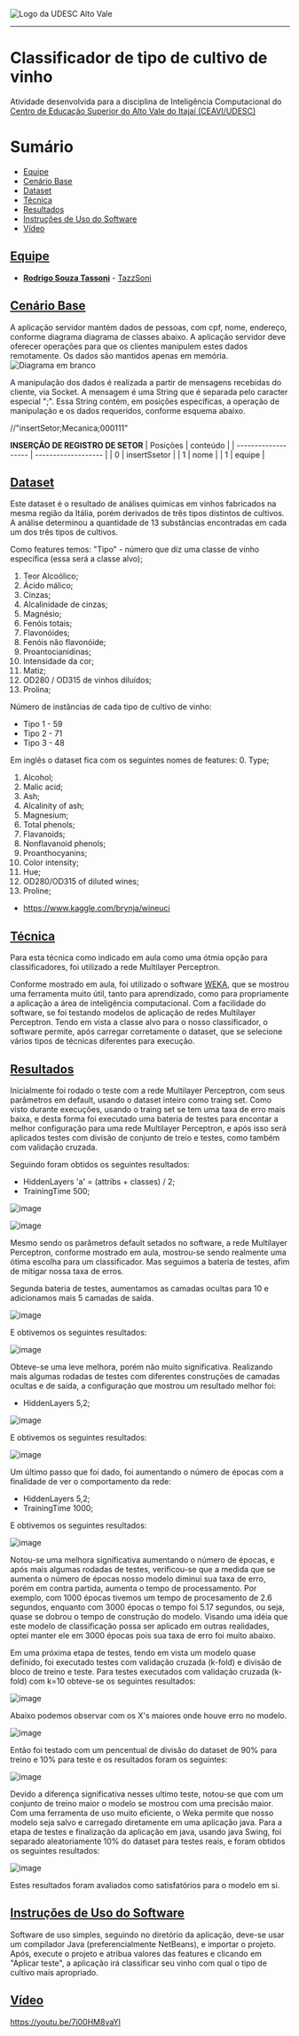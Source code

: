 <!-- Visualizador online: https://stackedit.io/ -->
 ![Logo da UDESC Alto Vale](http://www1.udesc.br/imagens/id_submenu/2019/marca_alto_vale_horizontal_assinatura_rgb_01.jpg)

---

# Classificador de tipo de cultivo de vinho

Atividade desenvolvida para a disciplina de Inteligência Computacional do [Centro de Educação Superior do Alto Vale do Itajaí (CEAVI/UDESC)](https://www.udesc.br/ceavi)

# Sumário
* [Equipe](#equipe)
* [Cenário Base](#problema)
* [Dataset](#dataset)
* [Técnica](#tecnica)
* [Resultados](#resultados)
* [Instruções de Uso do Software](#instrucoes)
* [Vídeo](#video)

## [Equipe](#equipe)
 - [**Rodrigo Souza Tassoni**](mailto:tazzsoni@gmail.com) - [TazzSoni](https://github.com/tazzsoni)
 
## [Cenário Base](#problema)

A aplicação servidor mantém dados de pessoas, com cpf, nome, endereço, conforme diagrama diagrama de classes abaixo. A aplicação servidor deve oferecer operações para que os clientes manipulem estes dados remotamente. Os dados são mantidos apenas em memória.
![Diagrama em branco](https://user-images.githubusercontent.com/45270751/120955778-8d68b180-c728-11eb-87ad-243a6472a4b8.png)

A manipulação dos dados é realizada a partir de mensagens recebidas do cliente, via Socket. A mensagem é uma String que é separada pelo caracter especial ";". Essa String contém, em posições específicas, a operação de manipulação e os dados requeridos, conforme esquema abaixo.

//"insertSetor;Mecanica;000111"

**INSERÇÃO DE REGISTRO DE SETOR**
| Posições  |  conteúdo  |
| ------------------- | ------------------- |
|  0 |  insertSsetor |
|  1 |  nome |
|  1 |  equipe |


## [Dataset](#dataset)
Este dataset é o resultado de análises quimicas em vinhos fabricados na mesma região da Itália, porém derivados de três tipos distintos de cultivos. A análise determinou a quantidade de 13 substâncias encontradas em cada um dos três tipos de cultivos. 

Como features temos: "Tipo" - número que diz uma classe de vinho específica (essa será a classe alvo);

1. Teor Alcoólico;
2. Ácido málico;
3. Cinzas;
4. Alcalinidade de cinzas;
5. Magnésio;
6. Fenóis totais;
7. Flavonóides;
8. Fenóis não flavonóide;
9. Proantocianidinas;
10. Intensidade da cor;
11. Matiz;
12. OD280 / OD315 de vinhos diluídos;
13. Prolina;

Número de instâncias de cada tipo de cultivo de vinho:

 - Tipo 1 - 59
 - Tipo 2 - 71
 - Tipo 3 - 48

Em inglês o dataset fica com os seguintes nomes de features: 
0. Type;
1. Alcohol;
2. Malic acid;
3. Ash;
4. Alcalinity of ash;
5. Magnesium;
6. Total phenols;
7. Flavanoids;
8. Nonflavanoid phenols;
9. Proanthocyanins;
10. Color intensity;
11. Hue;
12. OD280/OD315 of diluted wines;
13. Proline;
- https://www.kaggle.com/brynja/wineuci

## [Técnica](#tecnica)
Para esta técnica como indicado em aula como uma ótmia opção para classificadores, foi utilizado a rede Multilayer Perceptron.

Conforme mostrado em aula, foi utilizado o software [WEKA](https://www.cs.waikato.ac.nz/ml/weka/), que se mostrou uma ferramenta muito útil, tanto para aprendizado, como para propriamente a aplicação a área de inteligência computacional. Com a facilidade do software, se foi testando modelos de aplicação de redes Multilayer Perceptron. Tendo em vista a classe alvo para o nosso classificador, o software permite, após carregar corretamente o dataset, que se selecione vários tipos de técnicas diferentes para execução.

## [Resultados](#resultados)
Inicialmente foi rodado o teste com a rede Multilayer Perceptron, com seus parâmetros em default, usando o dataset inteiro como traing set. Como visto durante execuções, usando o traing set se tem uma taxa de erro mais baixa, e desta forma foi executado uma bateria de testes para encontar a melhor configuração para uma rede Multilayer Perceptron, e após isso será aplicados testes com divisão de conjunto de treio e testes, como também com validação cruzada.

Seguindo foram obtidos os seguintes resultados:

* HiddenLayers 'a' = (attribs + classes) / 2;
* TrainingTime 500;

![image](https://user-images.githubusercontent.com/45270751/112788581-93a82680-9031-11eb-90af-14427c4f8fbc.png)

![image](https://user-images.githubusercontent.com/45270751/112788587-97d44400-9031-11eb-818c-6512aafc6fce.png)


Mesmo sendo os parâmetros default setados no software, a rede Multilayer Perceptron, conforme mostrado em aula, mostrou-se sendo realmente uma ótima escolha para um classificador. Mas seguimos a bateria de testes, afim de mitigar nossa taxa de erros.

Segunda bateria de testes, aumentamos as camadas ocultas para 10 e adicionamos mais 5 camadas de saída.

![image](https://user-images.githubusercontent.com/45270751/112788671-c520f200-9031-11eb-9f4b-807bc2c0aaf7.png)

E obtivemos os seguintes resultados:

![image](https://user-images.githubusercontent.com/45270751/112788684-c9e5a600-9031-11eb-87cb-c7486cf7ebcd.png)

Obteve-se uma leve melhora, porém não muito significativa. Realizando mais algumas rodadas de testes com diferentes construções de camadas ocultas e de saída, a configuração que mostrou um resultado melhor foi:

* HiddenLayers 5,2;

![image](https://user-images.githubusercontent.com/45270751/112788886-411b3a00-9032-11eb-8c1b-3774e29a136f.png)

E obtivemos os seguintes resultados:

![image](https://user-images.githubusercontent.com/45270751/112788770-f4376380-9031-11eb-9246-25548e5ef74f.png)

Um último passo que foi dado, foi aumentando o número de épocas com a finalidade de ver o comportamento da rede:

* HiddenLayers 5,2;
* TrainingTime 1000;

E obtivemos os seguintes resultados:

![image](https://user-images.githubusercontent.com/45270751/112788997-76278c80-9032-11eb-906e-6910e874a48c.png)

Notou-se uma melhora significativa aumentando o número de épocas, e após mais algumas rodadas de testes, verificou-se que a medida que se aumenta o número de épocas nosso modelo diminui sua taxa de erro, porém em contra partida, aumenta o tempo de processamento. Por exemplo, com 1000 épocas tivemos um tempo de procesamento de 2.6 segundos, enquanto com 3000 épocas o tempo foi 5.17 segundos, ou seja, quase se dobrou o tempo de construção do modelo. Visando uma idéia que este modelo de classificação possa ser aplicado em outras realidades, optei manter ele em 3000 épocas pois sua taxa de erro foi muito abaixo.

Em uma próxima etapa de testes, tendo em vista um modelo quase definido, foi executado testes com validação cruzada (k-fold) e divisão de bloco de treino e teste. Para testes executados com validação cruzada (k-fold) com k=10 obteve-se os seguintes resultados: 

![image](https://user-images.githubusercontent.com/45270751/112789033-85a6d580-9032-11eb-9949-80cfec968089.png)

Abaixo podemos observar com os X's maiores onde houve erro no modelo. 

![image](https://user-images.githubusercontent.com/45270751/112789042-8b042000-9032-11eb-8773-c1f3943ece73.png)

Então foi testado com um pencentual de divisão do dataset de 90% para treino e 10% para teste e os resultados foram os seguintes: 

![image](https://user-images.githubusercontent.com/45270751/112789061-99523c00-9032-11eb-976b-ae5d4cfde520.png)

Devido a diferença significativa nesses ultimo teste, notou-se que com um conjunto de treino maior o modelo se mostrou com uma precisão maior. Com uma ferramenta de uso muito eficiente, o Weka permite que nosso modelo seja salvo e carregado diretamente em uma aplicação java. Para a etapa de testes e finalização da aplicação em java, usando java Swing, foi separado aleatoriamente 10% do dataset para testes reais, e foram obtidos os seguintes resultados:

![image](https://user-images.githubusercontent.com/45270751/112789066-9d7e5980-9032-11eb-9698-5da83f008e74.png)

Estes resultados foram avaliados como satisfatórios para o modelo em si.

## [Instruções de Uso do Software](#instrucoes)
Software de uso simples, seguindo no diretório da aplicação, deve-se usar um compilador Java (preferencialmente NetBeans), e importar o projeto. Após, execute o projeto e atribua valores das features e clicando em "Aplicar teste", a aplicação irá classificar seu vinho com qual o tipo de cultivo mais apropriado.

## [Vídeo](#video)

https://youtu.be/7i00HM8vaYI
